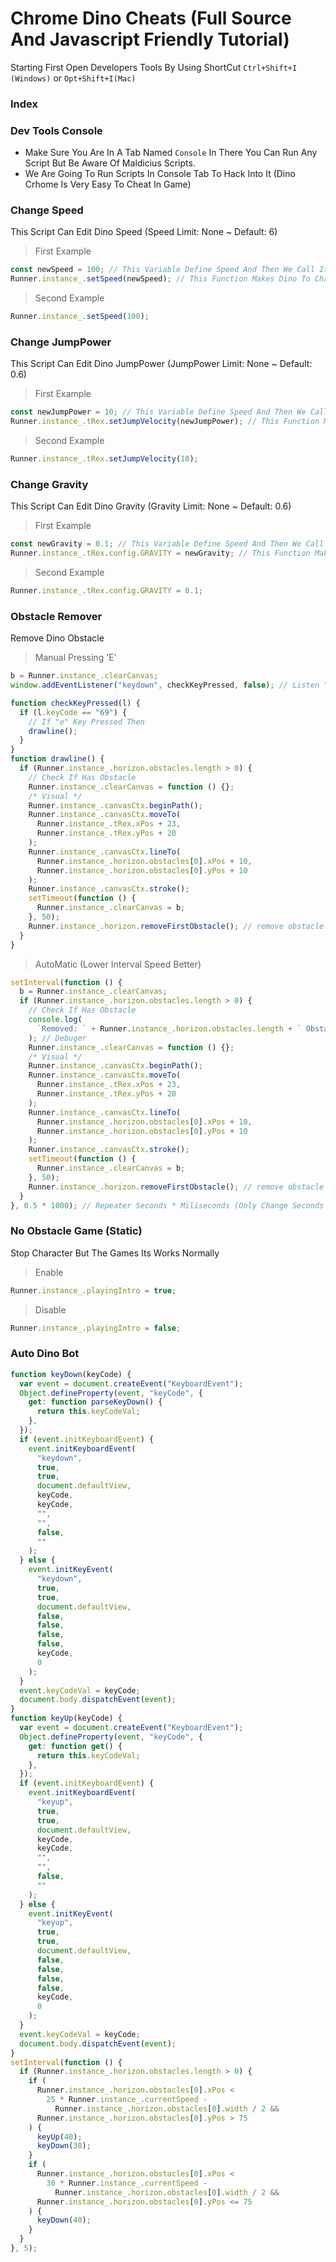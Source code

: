 # Chrome Dino Cheats (Full Source And Javascript Friendly Tutorial)

Starting First Open Developers Tools By Using ShortCut `Ctrl+Shift+I (Windows)` or `Opt+Shift+I(Mac)`

### Index

### Dev Tools Console

- Make Sure You Are In A Tab Named `Console` In There You Can Run Any Script But Be Aware Of Maldicius Scripts.
- We Are Going To Run Scripts In Console Tab To Hack Into It (Dino Crhome Is Very Easy To Cheat In Game)

### Change Speed

This Script Can Edit Dino Speed (Speed Limit: None ~ Default: 6)

> First Example

```js
const newSpeed = 100; // This Variable Define Speed And Then We Call It In Line 2
Runner.instance_.setSpeed(newSpeed); // This Function Makes Dino To Change Speed, The Part Of Code ".setSpeed(speed)" speed is the number value of speed defined in the first line.
```

> Second Example

```js
Runner.instance_.setSpeed(100);
```

### Change JumpPower

This Script Can Edit Dino JumpPower (JumpPower Limit: None ~ Default: 0.6)

> First Example

```js
const newJumpPower = 10; // This Variable Define Speed And Then We Call It In Line 2
Runner.instance_.tRex.setJumpVelocity(newJumpPower); // This Function Makes Dino To Change Speed, The Part Of Code ".setSpeed(speed)" speed is the number value of speed defined in the first line.
```

> Second Example

```js
Runner.instance_.tRex.setJumpVelocity(10);
```

### Change Gravity

This Script Can Edit Dino Gravity (Gravity Limit: None ~ Default: 0.6)

> First Example

```js
const newGravity = 0.1; // This Variable Define Speed And Then We Call It In Line 2
Runner.instance_.tRex.config.GRAVITY = newGravity; // This Function Makes Dino To Change Speed, The Part Of Code ".setSpeed(speed)" speed is the number value of speed defined in the first line.
```

> Second Example

```js
Runner.instance_.tRex.config.GRAVITY = 0.1;
```

### Obstacle Remover

Remove Dino Obstacle

> Manual Pressing 'E'

```js
b = Runner.instance_.clearCanvas;
window.addEventListener("keydown", checkKeyPressed, false); // Listen "E" Key

function checkKeyPressed(l) {
  if (l.keyCode == "69") {
    // If "e" Key Pressed Then
    drawline();
  }
}
function drawline() {
  if (Runner.instance_.horizon.obstacles.length > 0) {
    // Check If Has Obstacle
    Runner.instance_.clearCanvas = function () {};
    /* Visual */
    Runner.instance_.canvasCtx.beginPath();
    Runner.instance_.canvasCtx.moveTo(
      Runner.instance_.tRex.xPos + 23,
      Runner.instance_.tRex.yPos + 20
    );
    Runner.instance_.canvasCtx.lineTo(
      Runner.instance_.horizon.obstacles[0].xPos + 10,
      Runner.instance_.horizon.obstacles[0].yPos + 10
    );
    Runner.instance_.canvasCtx.stroke();
    setTimeout(function () {
      Runner.instance_.clearCanvas = b;
    }, 50);
    Runner.instance_.horizon.removeFirstObstacle(); // remove obstacle
  }
}
```

> AutoMatic (Lower Interval Speed Better)

```js
setInterval(function () {
  b = Runner.instance_.clearCanvas;
  if (Runner.instance_.horizon.obstacles.length > 0) {
    // Check If Has Obstacle
    console.log(
      `Removed: ` + Runner.instance_.horizon.obstacles.length + ` Obstacle`
    ); // Debuger
    Runner.instance_.clearCanvas = function () {};
    /* Visual */
    Runner.instance_.canvasCtx.beginPath();
    Runner.instance_.canvasCtx.moveTo(
      Runner.instance_.tRex.xPos + 23,
      Runner.instance_.tRex.yPos + 20
    );
    Runner.instance_.canvasCtx.lineTo(
      Runner.instance_.horizon.obstacles[0].xPos + 10,
      Runner.instance_.horizon.obstacles[0].yPos + 10
    );
    Runner.instance_.canvasCtx.stroke();
    setTimeout(function () {
      Runner.instance_.clearCanvas = b;
    }, 50);
    Runner.instance_.horizon.removeFirstObstacle(); // remove obstacle
  }
}, 0.5 * 1000); // Repeater Seconds * Miliseconds (Only Change Seconds Do Not Edit Miliseconds Interval & Timeout CalCultes In MiliSeconds)
```

### No Obstacle Game (Static)

Stop Character But The Games Its Works Normally

> Enable

```js
Runner.instance_.playingIntro = true;
```

> Disable

```js
Runner.instance_.playingIntro = false;
```

### Auto Dino Bot

```js
function keyDown(keyCode) {
  var event = document.createEvent("KeyboardEvent");
  Object.defineProperty(event, "keyCode", {
    get: function parseKeyDown() {
      return this.keyCodeVal;
    },
  });
  if (event.initKeyboardEvent) {
    event.initKeyboardEvent(
      "keydown",
      true,
      true,
      document.defaultView,
      keyCode,
      keyCode,
      "",
      "",
      false,
      ""
    );
  } else {
    event.initKeyEvent(
      "keydown",
      true,
      true,
      document.defaultView,
      false,
      false,
      false,
      false,
      keyCode,
      0
    );
  }
  event.keyCodeVal = keyCode;
  document.body.dispatchEvent(event);
}
function keyUp(keyCode) {
  var event = document.createEvent("KeyboardEvent");
  Object.defineProperty(event, "keyCode", {
    get: function get() {
      return this.keyCodeVal;
    },
  });
  if (event.initKeyboardEvent) {
    event.initKeyboardEvent(
      "keyup",
      true,
      true,
      document.defaultView,
      keyCode,
      keyCode,
      "",
      "",
      false,
      ""
    );
  } else {
    event.initKeyEvent(
      "keyup",
      true,
      true,
      document.defaultView,
      false,
      false,
      false,
      false,
      keyCode,
      0
    );
  }
  event.keyCodeVal = keyCode;
  document.body.dispatchEvent(event);
}
setInterval(function () {
  if (Runner.instance_.horizon.obstacles.length > 0) {
    if (
      Runner.instance_.horizon.obstacles[0].xPos <
        25 * Runner.instance_.currentSpeed -
          Runner.instance_.horizon.obstacles[0].width / 2 &&
      Runner.instance_.horizon.obstacles[0].yPos > 75
    ) {
      keyUp(40);
      keyDown(38);
    }
    if (
      Runner.instance_.horizon.obstacles[0].xPos <
        30 * Runner.instance_.currentSpeed -
          Runner.instance_.horizon.obstacles[0].width / 2 &&
      Runner.instance_.horizon.obstacles[0].yPos <= 75
    ) {
      keyDown(40);
    }
  }
}, 5);
```
